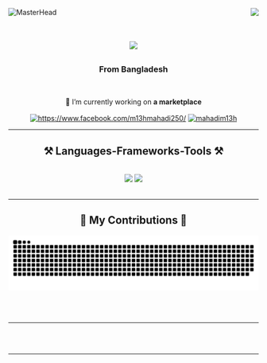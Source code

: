 ![MasterHead](https://user-images.githubusercontent.com/90236635/232446433-d5540fa2-fe28-4bb8-b929-cdb51fe61336.gif)
<img align="right" src="https://visitor-badge.laobi.icu/badge?page_id=salesp07.salesp07" />

<h1 align="center">
    <img src="https://readme-typing-svg.herokuapp.com/?font=Righteous&size=35&center=true&vCenter=true&width=500&height=70&duration=4000&lines=Hi+There!+👋;+I'm+Mahadi+Hossain!;" />
</h1>

<h3 align="center"> From Bangladesh </h3>

<br/>

<div align="center">
 
 🔭 I’m currently working on **a marketplace**
 




 </div>
 
<div align="center"> 
  <a href="https://fb.com/https://www.facebook.com/m13hmahadi250/" target="blank"><img align="center" src="https://raw.githubusercontent.com/rahuldkjain/github-profile-readme-generator/master/src/images/icons/Social/facebook.svg" alt="https://www.facebook.com/m13hmahadi250/" height="30" width="40" /></a>
<a href="https://discord.gg/mahadim13h" target="blank"><img align="center" src="https://raw.githubusercontent.com/rahuldkjain/github-profile-readme-generator/master/src/images/icons/Social/discord.svg" alt="mahadim13h" height="30" width="40" /></a>
</p>
</div>

 <hr/>
 
<h2 align="center">⚒️ Languages-Frameworks-Tools ⚒️</h2>
<br/>
<div align="center">
    <img src="https://skillicons.dev/icons?i=html,css,vscode,github,git" />
    <img src="https://skillicons.dev/icons?i=python,c,cpp" /><br>
</div>

<br/>
<hr/>

<div align="center">
  <h2>🐍 My Contributions 🐍</h2>
 
  ![snake gif](https://github.com/m13hmahadi250/m13hmahadi250/blob/output/github-contribution-grid-snake-dark.svg)


 <br/><br/>
</div>

<hr/>


<br/><br/>

<hr/>

<br/>

<div align="center">

</div>

<br/>
